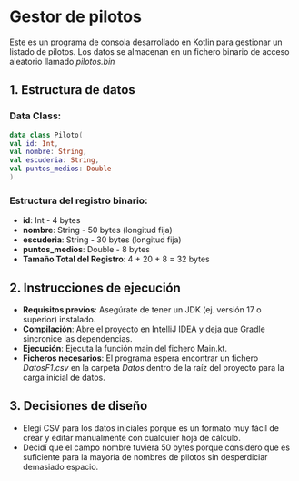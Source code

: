 # Gestor de pilotos
Este es un programa de consola desarrollado en Kotlin para gestionar un listado de pilotos. Los datos se almacenan en un fichero binario de
acceso aleatorio llamado *pilotos.bin*
## 1. Estructura de datos
### **Data Class:**
```kotlin
data class Piloto(
val id: Int,
val nombre: String,
val escuderia: String,
val puntos_medios: Double
)
```
### **Estructura del registro binario:**
- **id**: Int - 4 bytes
- **nombre**: String - 50 bytes (longitud fija)
- **escuderia**: String - 30 bytes (longitud fija)
- **puntos_medios**: Double - 8 bytes
- **Tamaño Total del Registro**: 4 + 20 + 8 = 32 bytes
## 2. Instrucciones de ejecución
- **Requisitos previos**: Asegúrate de tener un JDK (ej. versión 17 o
  superior) instalado.
- **Compilación**: Abre el proyecto en IntelliJ IDEA y deja que Gradle
  sincronice las dependencias.
- **Ejecución**: Ejecuta la función main del fichero Main.kt.
- **Ficheros necesarios**: El programa espera encontrar un fichero
  *DatosF1.csv* en la carpeta *Datos* dentro de la raíz del proyecto
  para la carga inicial de datos.
## 3. Decisiones de diseño
- Elegí CSV para los datos iniciales porque es un formato muy fácil de
  crear y editar manualmente con cualquier hoja de cálculo.
- Decidí que el campo nombre tuviera 50 bytes porque considero que es
  suficiente para la mayoría de nombres de pilotos sin desperdiciar
  demasiado espacio.
